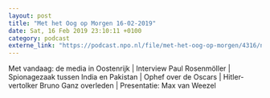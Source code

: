 ```yaml
---
layout: post
title: "Met het Oog op Morgen 16-02-2019"
date: Sat, 16 Feb 2019 23:10:11 +0100
category: podcast
externe_link: "https://podcast.npo.nl/file/met-het-oog-op-morgen/4316/nporadio1_met-het-oog-op-morgen_20190216_met-het-oog-op-morgen-16-02-2019_3APQ6W.mp3"
---
```


Met vandaag: de media in Oostenrijk | Interview Paul Rosenmöller | Spionagezaak tussen India en Pakistan | Ophef over de Oscars | Hitler-vertolker Bruno Ganz overleden | Presentatie: Max van Weezel
